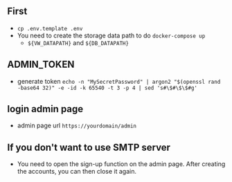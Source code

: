 ## First
  - `cp .env.template .env`
  - You need to create the storage data path to do `docker-compose up`
    - `${VW_DATAPATH}` and `${DB_DATAPATH}`

## ADMIN_TOKEN
  - generate token
    `echo -n "MySecretPassword" | argon2 "$(openssl rand -base64 32)" -e -id -k 65540 -t 3 -p 4 | sed 's#\$#\$\$#g'`

## login admin page
  - admin page url `https://yourdomain/admin`

## If you don't want to use SMTP server
  - You need to open the sign-up function on the admin page. After creating the accounts, you can then close it again.
